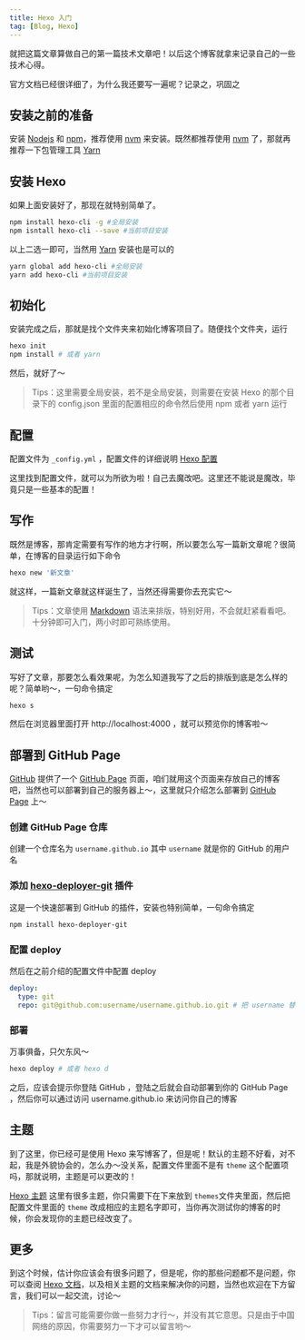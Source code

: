 ```yaml
---
title: Hexo 入门
tag: [Blog, Hexo]
---
```


就把这篇文章算做自己的第一篇技术文章吧！以后这个博客就拿来记录自己的一些技术心得。

官方文档已经很详细了，为什么我还要写一遍呢？记录之，巩固之

## 安装之前的准备

安装 [Nodejs](http://nodejs.cn/) 和 [npm](https://www.npmjs.com/)，推荐使用 [nvm](https://github.com/creationix/nvm) 来安装。既然都推荐使用 [nvm](https://github.com/creationix/nvm) 了，那就再推荐一下包管理工具 [Yarn](https://yarnpkg.com/zh-Hans/) 

<!-- more -->

## 安装 Hexo

如果上面安装好了，那现在就特别简单了。

```bash
npm install hexo-cli -g #全局安装
npm isntall hexo-cli --save #当前项目安装
```

以上二选一即可，当然用 [Yarn](https://yarnpkg.com/zh-Hans/) 安装也是可以的

```bash
yarn global add hexo-cli #全局安装
yarn add hexo-cli #当前项目安装
```

## 初始化

安装完成之后，那就是找个文件夹来初始化博客项目了。随便找个文件夹，运行

```bash
hexo init
npm install # 或者 yarn
```

然后，就好了～

> Tips：这里需要全局安装，若不是全局安装，则需要在安装 Hexo 的那个目录下的 config.json 里面的配置相应的命令然后使用 npm 或者 yarn 运行


## 配置

配置文件为 `_config.yml` ，配置文件的详细说明 [Hexo 配置](https://hexo.io/zh-cn/docs/configuration.html)

这里找到配置文件，就可以为所欲为啦！自己去魔改吧。这里还不能说是魔改，毕竟只是一些基本的配置！

## 写作

既然是博客，那肯定需要有写作的地方才行啊，所以要怎么写一篇新文章呢？很简单，在博客的目录运行如下命令

```bash
hexo new '新文章'
```

就这样，一篇新文章就这样诞生了，当然还得需要你去充实它～

> Tips：文章使用 [Markdown](https://github.com/Melo618/Simple-Markdown-Guide) 语法来排版，特别好用，不会就赶紧看看吧。十分钟即可入门，两小时即可熟练使用。

## 测试

写好了文章，那要怎么看效果呢，为怎么知道我写了之后的排版到底是怎么样的呢？简单哟～，一句命令搞定

```bash
hexo s
```

然后在浏览器里面打开 http://localhost:4000 ，就可以预览你的博客啦～

## 部署到 GitHub Page

[GitHub](https://github.com/) 提供了一个 [GitHub Page](https://pages.github.com/) 页面，咱们就用这个页面来存放自己的博客吧，当然也可以部署到自己的服务器上～，这里就只介绍怎么部署到 [GitHub Page](https://pages.github.com/) 上～

### 创建 GitHub Page 仓库

创建一个仓库名为 `username.github.io` 其中 `username` 就是你的 GitHub 的用户名

### 添加 [hexo-deployer-git](https://github.com/hexojs/hexo-deployer-git) 插件

这是一个快速部署到 GitHub 的插件，安装也特别简单，一句命令搞定

```bash
npm install hexo-deployer-git
```

### 配置 deploy 

然后在之前介绍的配置文件中配置 deploy

```yml
deploy:
  type: git
  repo: git@github.com:username/username.github.io.git # 把 username 替换成你自己用户名
```

### 部署

万事俱备，只欠东风～

```bash
hexo deploy # 或者 hexo d
```

之后，应该会提示你登陆 GitHub ，登陆之后就会自动部署到你的 GitHub Page ，然后你可以通过访问 username.github.io 来访问你自己的博客

## 主题

到了这里，你已经可是使用 Hexo 来写博客了，但是呢！默认的主题不好看，对不起，我是外貌协会的，怎么办～没关系，配置文件里面不是有 `theme` 这个配置项吗，那就说明，主题是可以更改的！

[Hexo 主题](https://hexo.io/themes/) 这里有很多主题，你只需要下在下来放到 `themes`文件夹里面，然后把配置文件里面的 `theme` 改成相应的主题名字即可，当你再次测试你的博客的时候，你会发现你的主题已经改变了。

## 更多

到这个时候，估计你应该会有很多问题了，但是呢，你的那些问题都不是问题，你可以查阅 [Hexo 文档](https://hexo.io/zh-cn/docs/)，以及相关主题的文档来解决你的问题，当然也欢迎在下方留言，我们可以一起交流，讨论～

> Tips：留言可能需要你做一些努力才行～，并没有其它意思。只是由于中国网络的原因，你需要努力一下才可以留言哟～